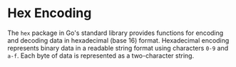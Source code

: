 # Hex Encoding

The `hex` package in Go's standard library provides functions for encoding and decoding data in hexadecimal (base 16) format. Hexadecimal encoding represents binary data in a readable string format using characters `0-9` and `a-f`. Each byte of data is represented as a two-character string.